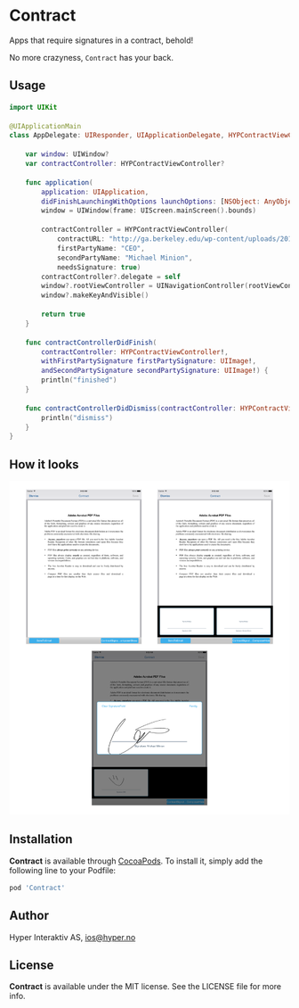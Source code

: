 # Contract

Apps that require signatures in a contract, behold!

No more crazyness, `Contract` has your back.

## Usage

```swift
import UIKit

@UIApplicationMain
class AppDelegate: UIResponder, UIApplicationDelegate, HYPContractViewControllerDelegate {

    var window: UIWindow?
    var contractController: HYPContractViewController?

    func application(
        application: UIApplication,
        didFinishLaunchingWithOptions launchOptions: [NSObject: AnyObject]?) -> Bool {
        window = UIWindow(frame: UIScreen.mainScreen().bounds)

        contractController = HYPContractViewController(
            contractURL: "http://ga.berkeley.edu/wp-content/uploads/2015/02/pdf-sample.pdf",
            firstPartyName: "CEO",
            secondPartyName: "Michael Minion",
            needsSignature: true)
        contractController?.delegate = self
        window?.rootViewController = UINavigationController(rootViewController: contractController!)
        window?.makeKeyAndVisible()

        return true
    }

    func contractControllerDidFinish(
        contractController: HYPContractViewController!,
        withFirstPartySignature firstPartySignature: UIImage!,
        andSecondPartySignature secondPartySignature: UIImage!) {
        println("finished")
    }

    func contractControllerDidDismiss(contractController: HYPContractViewController!) {
        println("dismiss")
    }
}
```

## How it looks

![Demo](https://raw.githubusercontent.com/hyperoslo/Contract/master/Assets/demo.png)

## Installation

**Contract** is available through [CocoaPods](http://cocoapods.org). To install
it, simply add the following line to your Podfile:

```ruby
pod 'Contract'
```

## Author

Hyper Interaktiv AS, ios@hyper.no

## License

**Contract** is available under the MIT license. See the LICENSE file for more info.
